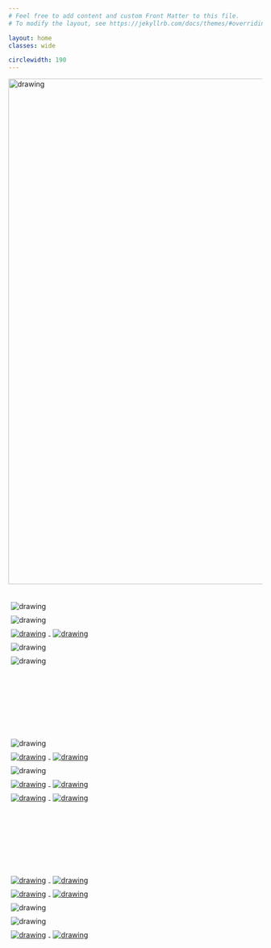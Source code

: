 ```yaml
---
# Feel free to add content and custom Front Matter to this file.
# To modify the layout, see https://jekyllrb.com/docs/themes/#overriding-theme-defaults

layout: home
classes: wide

circlewidth: 190
---
```


[//]:![image](/assets/images/whelanlab-logo.png)
<div id="container1">
<img src="/assets/images/header-with-lablogo.svg" alt="drawing" width="1000" style="vertical-align:top;margin-bottom:30px"/>
<div class="row">
  <div class="figure">
   <img class="image-main" src="/assets/images/network.svg" alt="drawing" width="{{ page.circlewidth  }}" style="vertical-align:middle;margin:5px 5px"/>
  </div>
  <div class="figure">
    <img src="/assets/images/cASR-phylo.svg" alt="drawing" width="{{ page.circlewidth  }}" style="vertical-align:middle;margin:5px 5px"/>
  </div>
  <div class="figure">
    <a href="/members">
      <img class="image-main" src="/assets/images/circle_lab_members.svg" alt="drawing" width="{{ page.circlewidth  }}" style="vertical-align:middle;margin:5px 5px"/>
      <img class="image-hover" src="/assets/images/circle_lab_members-hover.svg" alt="drawing" width="{{ page.circlewidth }}" style="vertical-align:middle;margin:5px 5px">
    </a>
  </div>
  <div class="figure">
    <img src="/assets/images/elderly-taxa.svg" alt="drawing" width="{{ page.circlewidth  }}" style="vertical-align:middle;margin:5px 5px"/>
  </div>
  <div class="figure">
    <img src="/assets/images/elderly-pcoa.svg" alt="drawing" width="{{ page.circlewidth  }}" style="vertical-align:middle;margin:5px 5px"/>
  </div>
</div>
<br><br><br><br><br><br><br><br>
<div class = "row">
  <div class="figure">
    <img src="/assets/images/fwhelan-pippetting.svg" alt="drawing" width="{{ page.circlewidth  }}" style="vertical-align:middle;margin:5px 5px"/>
  </div>
  <div class="figure">
    <a href="/manual">
      <img class="image-main" src="/assets/images/circle_lab_manual.svg" alt="drawing" width="{{ page.circlewidth  }}" style="vertical-align:middle;margin:5px 5px"/>
      <img class="image-hover" src="/assets/images/circle_lab_manual-hover.svg" alt="drawing" width="{{ page.circlewidth  }}" style="vertical-align:middle;margin:5px 5px"/>
    </a>
  </div>
  <div class="figure">
    <img src="/assets/images/longitudinal_events.svg" alt="drawing" width="{{ page.circlewidth  }}" style="vertical-align:middle;margin:5px 5px"/>
  </div>
  <div class="figure">
    <a href="/software">
      <img class="image-main" src="/assets/images/circle_software.svg" alt="drawing" width="{{ page.circlewidth  }}" style="vertical-align:middle;margin:5px 5px"/>
      <img class="image-hover" src="/assets/images/circle_software-hover.svg" alt="drawing" width="{{ page.circlewidth  }}" style="vertical-align:middle;margin:5px 5px"/>
    </a>
  </div>
  <div class="figure">
    <a href="publications">
      <img class="image-main" src="/assets/images/circle_publications.svg" alt="drawing" width="{{ page.circlewidth  }}" style="vertical-align:middle;margin:5px 5px"/>
      <img class="image-hover" src="/assets/images/circle_publications-hover.svg" alt="drawing" width="{{ page.circlewidth  }}" style="vertical-align:middle;margin:5px 5px"/>
    </a>
  </div>
</div>
<br><br><br><br><br><br><br><br>
<div class = "row">
  <div class="figure">
    <a href="/news">
      <img class="image-main" src="/assets/images/circle_news.svg" alt="drawing" width="{{ page.circlewidth  }}" style="vertical-align:middle;margin:5px 5px"/>
      <img class="image-hover" src="/assets/images/circle_news-hover.svg" alt="drawing" width="{{ page.circlewidth  }}" style="vertical-align:middle;margin:5px 5px"/>
    </a>
  </div>
  <div class="figure">
    <a href="/research">
      <img class="image-main" src="/assets/images/circle_research.svg" alt="drawing" width="{{ page.circlewidth  }}" style="vertical-align:middle;margin:5px 5px"/>
      <img class="image-hover" src="/assets/images/circle_research-hover.svg" alt="drawing" width="{{ page.circlewidth  }}" style="vertical-align:middle;margin:5px 5px"/>
    </a>
  </div>
  <div class="figure">
   <img src="/assets/images/cemg-phylo.svg" alt="drawing" width="{{ page.circlewidth  }}" style="vertical-align:middle;margin:5px 5px"/>
  </div>
  <div class="figure">
    <img src="/assets/images/mbe-triangle.svg" alt="drawing" width="{{ page.circlewidth  }}" style="vertical-align:middle;margin:5px 5px"/>
  </div>
  <div class="figure">
    <a href="/contact">
      <img class="image-main" src="/assets/images/circle_contactjoin_us.svg" alt="drawing" width="{{ page.circlewidth  }}" style="vertical-align:middle;margin:5px 5px"/>
      <img class="image-hover" src="/assets/images/circle_contactjoin_us-hover.svg" alt="drawing" width="{{ page.circlewidth  }}" style="vertical-align:middle;margin:5px 5px"/>
    </a>
  </div>
<br><br><br><br><br><br><br><br>
</div>
